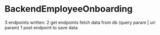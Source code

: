 # BackendEmployeeOnboarding
3 endpoints written:
2 get endpoints fetch data from db (query param | uri param)
1 post endpoint to save data
